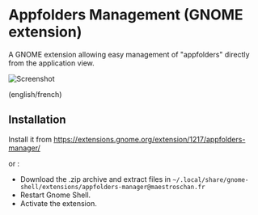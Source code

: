 # Appfolders Management (GNOME extension)
A GNOME extension allowing easy management of "appfolders" directly from the application view.

![Screenshot](http://i.imgur.com/Xe5Cgvl.png)

(english/french)

## Installation

Install it from https://extensions.gnome.org/extension/1217/appfolders-manager/

or :

* Download the .zip archive and extract files in `~/.local/share/gnome-shell/extensions/appfolders-manager@maestroschan.fr`
* Restart Gnome Shell.
* Activate the extension.
